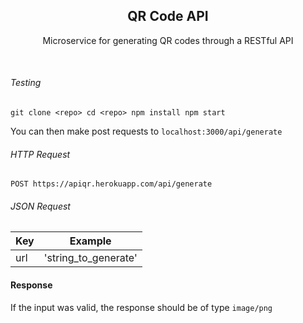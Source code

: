 <p align="center">
  

  <h2 align="center">QR Code API</h3>

  <p align="center">
    Microservice for generating QR codes through a RESTful API
    <br>
    
  </p>

</p>

<br>

###### Testing
` git clone <repo>
    cd <repo>
    npm install
    npm start `

You can then make post requests to `localhost:3000/api/generate`

###### HTTP Request

`POST https://apiqr.herokuapp.com/api/generate`

###### JSON Request

Key | Example
--------- | --------
url | 'string_to_generate'

#### Response

If the input was valid, the response should be of type ` image/png `



